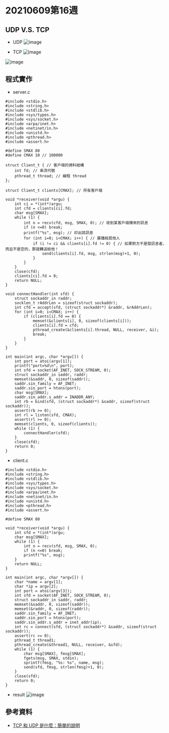 # 20210609第16週
## UDP V.S. TCP
* UDP
![image](https://user-images.githubusercontent.com/62127656/122337421-e4fced80-cf70-11eb-829b-dfc2f3f84a26.png)

* TCP
![image](https://user-images.githubusercontent.com/62127656/122337358-d31b4a80-cf70-11eb-8fc4-d52aae74ef7c.png)

![image](https://user-images.githubusercontent.com/62127656/122337529-0c53ba80-cf71-11eb-892f-ea995f931f35.png)

## 程式實作
* server.c 
```
#include <stdio.h>
#include <string.h>
#include <stdlib.h>
#include <sys/types.h>
#include <sys/socket.h>
#include <arpa/inet.h>
#include <netinet/in.h>
#include <unistd.h>
#include <pthread.h>
#include <assert.h>

#define SMAX 80
#define CMAX 10 // 100000

struct Client_t { // 客戶端的資料結構
    int fd; // 串流代號
    pthread_t thread; // 線程 thread
};

struct Client_t clients[CMAX]; // 所有客戶端

void *receiver(void *argu) {
    int ci = *(int*)argu;
    int cfd = clients[ci].fd;
    char msg[SMAX];
    while (1) {
        int n = recv(cfd, msg, SMAX, 0); // 收到某客戶端傳來的訊息
        if (n <=0) break;
        printf("%s", msg); // 印出該訊息
        for (int i=0; i<CMAX; i++) { // 廣播給其他人
            if (i != ci && clients[i].fd != 0) { // 如果對方不是發訊息者，而且不是空的，那就轉送給他！
                send(clients[i].fd, msg, strlen(msg)+1, 0);
            }
        }
    }
    close(cfd);
    clients[ci].fd = 0;
    return NULL;
}

void connectHandler(int sfd) {
    struct sockaddr_in raddr;
    socklen_t rAddrLen = sizeof(struct sockaddr);
    int cfd = accept(sfd, (struct sockaddr*) &raddr, &rAddrLen);
    for (int i=0; i<CMAX; i++) {
        if (clients[i].fd == 0) {
            memset(&clients[i], 0, sizeof(clients[i]));
            clients[i].fd = cfd;
            pthread_create(&clients[i].thread, NULL, receiver, &i);
            break;
        }
    }
}

int main(int argc, char *argv[]) {
    int port = atoi(argv[1]);
    printf("port=%d\n", port);
    int sfd = socket(AF_INET, SOCK_STREAM, 0);
    struct sockaddr_in saddr, raddr;
    memset(&saddr, 0, sizeof(saddr));
    saddr.sin_family = AF_INET;
    saddr.sin_port = htons(port);
    char msg[SMAX];
    saddr.sin_addr.s_addr = INADDR_ANY;
    int rb = bind(sfd, (struct sockaddr*) &saddr, sizeof(struct sockaddr));
    assert(rb >= 0);
    int rl = listen(sfd, CMAX);
    assert(rl >= 0);
    memset(clients, 0, sizeof(clients));
    while (1) {
        connectHandler(sfd);
    }
    close(sfd);
    return 0;
}
```
* client.c
```
#include <stdio.h>
#include <string.h>
#include <stdlib.h>
#include <sys/types.h>
#include <sys/socket.h>
#include <arpa/inet.h>
#include <netinet/in.h>
#include <unistd.h>
#include <pthread.h>
#include <assert.h>

#define SMAX 80

void *receiver(void *argu) {
    int sfd = *(int*)argu;
    char msg[SMAX];
    while (1) {
        int n = recv(sfd, msg, SMAX, 0);
        if (n <=0) break;
        printf("%s", msg);
    }
    return NULL;
}

int main(int argc, char *argv[]) {
    char *name = argv[1];
    char *ip = argv[2];
    int port = atoi(argv[3]);
    int sfd = socket(AF_INET, SOCK_STREAM, 0);
    struct sockaddr_in saddr, raddr;
    memset(&saddr, 0, sizeof(saddr));
    memset(&raddr, 0, sizeof(raddr));
    saddr.sin_family = AF_INET;
    saddr.sin_port = htons(port);
    saddr.sin_addr.s_addr = inet_addr(ip);
    int rc = connect(sfd, (struct sockaddr*) &saddr, sizeof(struct sockaddr));
    assert(rc >= 0);
    pthread_t thread1;
    pthread_create(&thread1, NULL, receiver, &sfd);
    while (1) {
        char msg[SMAX], fmsg[SMAX];
        fgets(msg, SMAX, stdin);
        sprintf(fmsg, "%s: %s", name, msg);
        send(sfd, fmsg, strlen(fmsg)+1, 0);
    }
    close(sfd);
    return 0;
}
```
* result
![image](https://user-images.githubusercontent.com/62127656/122339549-d19f5180-cf73-11eb-9beb-c8ae6089bfed.png)

## 參考資料
* [TCP 和 UDP 是什麼：簡單的說明](https://nordvpn.com/zh-tw/blog/tcp-udp-bijiao/)
